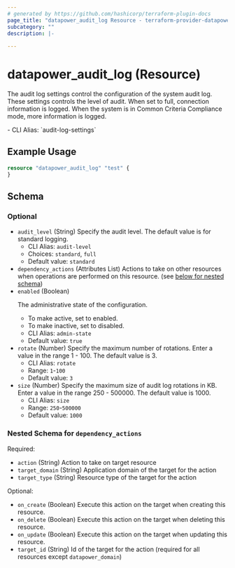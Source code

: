 ```yaml
---
# generated by https://github.com/hashicorp/terraform-plugin-docs
page_title: "datapower_audit_log Resource - terraform-provider-datapower"
subcategory: ""
description: |-
  
---
```


# datapower_audit_log (Resource)

<p>The audit log settings control the configuration of the system audit log. These settings controls the level of audit. When set to full, connection information is logged. When the system is in Common Criteria Compliance mode, more information is logged.</p>
  - CLI Alias: `audit-log-settings`

## Example Usage

```terraform
resource "datapower_audit_log" "test" {
}
```

<!-- schema generated by tfplugindocs -->
## Schema

### Optional

- `audit_level` (String) Specify the audit level. The default value is for standard logging.
  - CLI Alias: `audit-level`
  - Choices: `standard`, `full`
  - Default value: `standard`
- `dependency_actions` (Attributes List) Actions to take on other resources when operations are performed on this resource. (see [below for nested schema](#nestedatt--dependency_actions))
- `enabled` (Boolean) <p>The administrative state of the configuration.</p><ul><li>To make active, set to enabled.</li><li>To make inactive, set to disabled.</li></ul>
  - CLI Alias: `admin-state`
  - Default value: `true`
- `rotate` (Number) Specify the maximum number of rotations. Enter a value in the range 1 - 100. The default value is 3.
  - CLI Alias: `rotate`
  - Range: `1`-`100`
  - Default value: `3`
- `size` (Number) Specify the maximum size of audit log rotations in KB. Enter a value in the range 250 - 500000. The default value is 1000.
  - CLI Alias: `size`
  - Range: `250`-`500000`
  - Default value: `1000`

<a id="nestedatt--dependency_actions"></a>
### Nested Schema for `dependency_actions`

Required:

- `action` (String) Action to take on target resource
- `target_domain` (String) Application domain of the target for the action
- `target_type` (String) Resource type of the target for the action

Optional:

- `on_create` (Boolean) Execute this action on the target when creating this resource.
- `on_delete` (Boolean) Execute this action on the target when deleting this resource.
- `on_update` (Boolean) Execute this action on the target when updating this resource.
- `target_id` (String) Id of the target for the action (required for all resources except `datapower_domain`)
